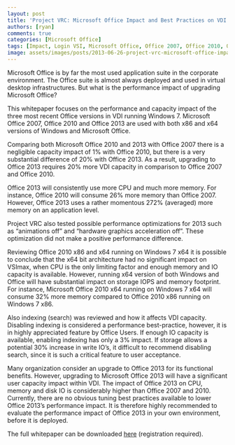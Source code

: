 ```yaml
---
layout: post
title: 'Project VRC: Microsoft Office Impact and Best Practices on VDI'
authors: [ryan]
comments: true
categories: [Microsoft Office]
tags: [Impact, Login VSI, Microsoft Office, Office 2007, Office 2010, Office 2013, Project VRC, Project VRC, VDI]
image: assets/images/posts/2013-06-26-project-vrc-microsoft-office-impact-and-best-practices-on-vdi/project-vrc-microsoft-office-impact-and-best-practices-on -vdi-feature-image.png
---
```

Microsoft Office is by far the most used application suite in the corporate environment. The Office suite is almost always deployed and used in virtual desktop infrastructures. But what is the performance impact of upgrading Microsoft Office?

This whitepaper focuses on the performance and capacity impact of the three most recent Office versions in VDI running Windows 7. Microsoft Office 2007, Office 2010 and Office 2013 are used with both x86 and x64 versions of Windows and Microsoft Office.

Comparing both Microsoft Office 2010 and 2013 with Office 2007 there is a negligible capacity impact of 1% with Office 2010, but there is a very substantial difference of 20% with Office 2013. As a result, upgrading to Office 2013 requires 20% more VDI capacity in comparison to Office 2007 and Office 2010.

Office 2013 will consistently use more CPU and much more memory. For instance, Office 2010 will consume 26% more memory than Office 2007. However, Office 2013 uses a rather momentous 272% (averaged) more memory on an application level.

Project VRC also tested possible performance optimizations for 2013 such as “animations off” and “hardware graphics acceleration off”. These optimization did not make a positive performance difference.

Reviewing Office 2010 x86 and x64 running on Windows 7 x64 it is possible to conclude that the x64 bit architecture had no significant impact on VSImax, when CPU is the only limiting factor and enough memory and IO capacity is available. However, running x64 version of both Windows and Office will have substantial impact on storage IOPS and memory footprint. For instance, Microsoft Office 2010 x64 running on Windows 7 x64 will consume 32% more memory compared to Office 2010 x86 running on Windows 7 x86.

Also indexing (search) was reviewed and how it affects VDI capacity. Disabling indexing is considered a performance best-practice, however, it is in highly appreciated feature by Office Users. If enough IO capacity is available, enabling indexing has only a 3% impact. If storage allows a potential 30% increase in write IO’s, it difficult to recommend disabling search, since it is such a critical feature to user acceptance.

Many organization consider an upgrade to Office 2013 for its functional benefits. However, upgrading to Microsoft Office 2013 will have a significant user capacity impact within VDI. The impact of Office 2013 on CPU, memory and disk IO is considerably higher than Office 2007 and 2010. Currently, there are no obvious tuning best practices available to lower Office 2013’s performance impact. It is therefore highly recommended to evaluate the performance impact of Office 2013 in your own environment, before it is deployed.

The full whitepaper can be downloaded <a href="http://www.projectvrc.com/login?return=L3doaXRlLXBhcGVycy9kb2NfZG93bmxvYWQvMTQtcGhhc2UtNi1taWNyb3NvZnQtb2ZmaWNlLWltcGFjdC1hbmQtYmVzdC1wcmFjdGljZXMtb24tdmRpLXYxLTA=" target="_blank">here</a> (registration required).
